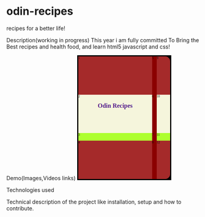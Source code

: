 # odin-recipes
recipes for a better life!

Description(working in progress)
This year i am fully committed To Bring the Best recipes and health food, and learn html5 javascript and css!

Demo(Images,Videos links)
![image](https://github.com/bobzozoh/odin-recipes/blob/main/odinrecipes.png)

Technologies used

Technical description of the project like installation, setup and how to contribute.
